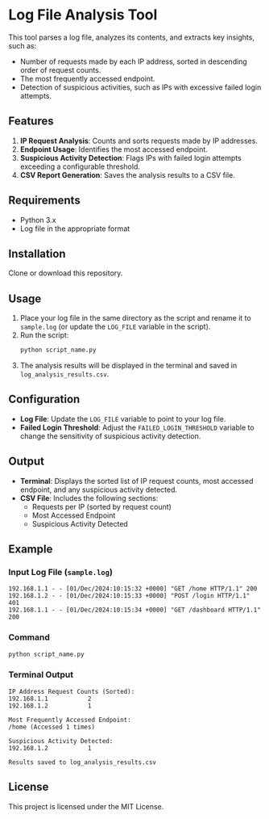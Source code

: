 
# Log File Analysis Tool

This tool parses a log file, analyzes its contents, and extracts key insights, such as:
- Number of requests made by each IP address, sorted in descending order of request counts.
- The most frequently accessed endpoint.
- Detection of suspicious activities, such as IPs with excessive failed login attempts.

## Features
1. **IP Request Analysis**: Counts and sorts requests made by IP addresses.
2. **Endpoint Usage**: Identifies the most accessed endpoint.
3. **Suspicious Activity Detection**: Flags IPs with failed login attempts exceeding a configurable threshold.
4. **CSV Report Generation**: Saves the analysis results to a CSV file.

## Requirements
- Python 3.x
- Log file in the appropriate format

## Installation
Clone or download this repository.

## Usage
1. Place your log file in the same directory as the script and rename it to `sample.log` (or update the `LOG_FILE` variable in the script).
2. Run the script:
    ```bash
    python script_name.py
    ```
3. The analysis results will be displayed in the terminal and saved in `log_analysis_results.csv`.

## Configuration
- **Log File**: Update the `LOG_FILE` variable to point to your log file.
- **Failed Login Threshold**: Adjust the `FAILED_LOGIN_THRESHOLD` variable to change the sensitivity of suspicious activity detection.

## Output
- **Terminal**: Displays the sorted list of IP request counts, most accessed endpoint, and any suspicious activity detected.
- **CSV File**: Includes the following sections:
  - Requests per IP (sorted by request count)
  - Most Accessed Endpoint
  - Suspicious Activity Detected

## Example
### Input Log File (`sample.log`)
```
192.168.1.1 - - [01/Dec/2024:10:15:32 +0000] "GET /home HTTP/1.1" 200
192.168.1.2 - - [01/Dec/2024:10:15:33 +0000] "POST /login HTTP/1.1" 401
192.168.1.1 - - [01/Dec/2024:10:15:34 +0000] "GET /dashboard HTTP/1.1" 200
```

### Command
```bash
python script_name.py
```

### Terminal Output
```
IP Address Request Counts (Sorted):
192.168.1.1           2              
192.168.1.2           1              

Most Frequently Accessed Endpoint:
/home (Accessed 1 times)

Suspicious Activity Detected:
192.168.1.2           1              

Results saved to log_analysis_results.csv
```

## License
This project is licensed under the MIT License.

